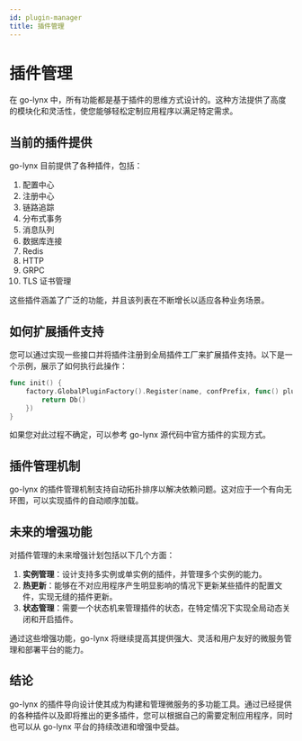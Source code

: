 ```yaml
---
id: plugin-manager
title: 插件管理
---
```


# 插件管理

在 go-lynx 中，所有功能都是基于插件的思维方式设计的。这种方法提供了高度的模块化和灵活性，使您能够轻松定制应用程序以满足特定需求。

## 当前的插件提供

go-lynx 目前提供了各种插件，包括：

1. 配置中心
2. 注册中心
3. 链路追踪
4. 分布式事务
5. 消息队列
6. 数据库连接
7. Redis
8. HTTP
9. GRPC
10. TLS 证书管理

这些插件涵盖了广泛的功能，并且该列表在不断增长以适应各种业务场景。

## 如何扩展插件支持

您可以通过实现一些接口并将插件注册到全局插件工厂来扩展插件支持。以下是一个示例，展示了如何执行此操作：

```go
func init() {
	factory.GlobalPluginFactory().Register(name, confPrefix, func() plugin.Plugin {
		return Db()
	})
}
```

如果您对此过程不确定，可以参考 go-lynx 源代码中官方插件的实现方式。

## 插件管理机制

go-lynx 的插件管理机制支持自动拓扑排序以解决依赖问题。这对应于一个有向无环图，可以实现插件的自动顺序加载。

## 未来的增强功能

对插件管理的未来增强计划包括以下几个方面：

1. **实例管理**：设计支持多实例或单实例的插件，并管理多个实例的能力。
2. **热更新**：能够在不对应用程序产生明显影响的情况下更新某些插件的配置文件，实现无缝的插件更新。
3. **状态管理**：需要一个状态机来管理插件的状态，在特定情况下实现全局动态关闭和开启插件。

通过这些增强功能，go-lynx 将继续提高其提供强大、灵活和用户友好的微服务管理和部署平台的能力。

## 结论

go-lynx 的插件导向设计使其成为构建和管理微服务的多功能工具。通过已经提供的各种插件以及即将推出的更多插件，您可以根据自己的需要定制应用程序，同时也可以从 go-lynx 平台的持续改进和增强中受益。
